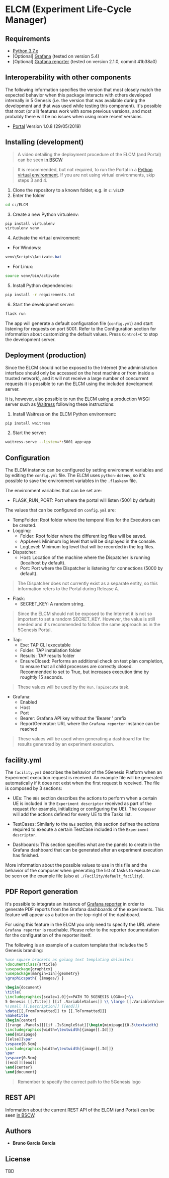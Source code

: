 # ELCM (Experiment Life-Cycle Manager)

## Requirements

 - [Python 3.7.x](https://www.python.org)
 - [Optional] [Grafana](https://grafana.com/) (tested on version 5.4)
 - [Optional] [Grafana reporter](https://github.com/IzakMarais/reporter) 
 (tested on version 2.1.0, commit 41b38a0)

## Interoperability with other components

The following information specifies the version that most closely match the expected behavior when this package interacts
with others developed internally in 5 Genesis (i.e. the version that was available during the development and that was 
used while testing this component). It's possible that most (or all) features work with some previous versions, and most
probably there will be no issues when using more recent versions.

 - [Portal](https://gitlab.fokus.fraunhofer.de/5genesis/portal) Version 1.0.8 (29/05/2019)

## Installing (development)
> A video detailing the deployment procedure of the ELCM (and Portal) can be seen [in BSCW](https://bscw.fokus.fraunhofer.de/bscw/bscw.cgi/d3208170/Coordinationlayer_call20190422.mp4)

> It is recommended, but not required, to run the Portal in a [Python virtual environment](https://virtualenv.pypa.io/en/stable/).
> If you are not using virtual environments, skip steps 3 and 4.

1. Clone the repository to a known folder, e.g. in `c:\ELCM` 
2. Enter the folder
```bash
cd c:/ELCM
```
3. Create a new Python virtualenv:
```bash
pip install virtualenv
virtualenv venv
```
4. Activate the virtual environment:
- For Windows:
```powershell
venv\Scripts\Activate.bat
```
- For Linux:
```bash
source venv/bin/activate
```
5. Install Python dependencies:
```bash
pip install -r requirements.txt
```

6. Start the development server:
```bash
flask run
```
The app will generate a default configuration file (`config.yml`) and start listening for requests on port 5001.
Refer to the Configuration section for information about customizing the default values.
Press `Control+C` to stop the development server.

## Deployment (production)

Since the ELCM should not be exposed to the Internet (the administration interface should only be accessed on the host 
machine or from inside a trusted network), and it will not receive a large number of concurrent requests it is possible 
to run the ELCM using the included development server. 

It is, however, also possible to run the ELCM using a production WSGI server such as [Waitress](https://github.com/Pylons/waitress) 
following these instructions:

1. Install Waitress on the ELCM Python environment:
```bash
pip install waitress
```
2. Start the server:
```bash
waitress-serve --listen=*:5001 app:app
```

## Configuration

The ELCM instance can be configured by setting environment variables and by editing the `config.yml` file. The ELCM uses
`python-dotenv`, so it's possible to save the environment variables in the `.flaskenv` file.

The environment variables that can be set are:
* FLASK_RUN_PORT: Port where the portal will listen (5001 by default)

The values that can be configured on `config.yml` are:
* TempFolder: Root folder where the temporal files for the Executors can be created.
* Logging:
    * Folder: Root folder where the different log files will be saved.
    * AppLevel: Minimum log level that will be displayed in the console.
    * LogLevel: Minimum log level that will be recorded in the log files.
* Dispatcher:
    * Host: Location of the machine where the Dispatcher is running (localhost by default).
    * Port: Port where the Dispatcher is listening for connections (5000 by default).
> The Dispatcher does not currently exist as a separate entity, so this information refers to the Portal during Release A.
* Flask:
    * SECRET_KEY: A random string.
> Since the ELCM should not be exposed to the Internet it is not so important to set a random SECRET_KEY. However, the 
value is still needed and it's recommended to follow the same approach as in the 5Genesis Portal.
* Tap: 
    * Exe: TAP CLI executable
    * Folder: TAP installation folder
    * Results: TAP results folder
    * EnsureClosed: Performs an additional check on test plan completion, to ensure that all child processes are 
    correctly closed. Recommended to set to True, but increases execution time by roughtly 15 seconds.
> These values will be used by the `Run.TapExecute` task.
* Grafana:
    * Enabled
    * Host
    * Port
    * Bearer: Grafana API key without the 'Bearer ' prefix
    * ReportGenerator: URL where the `Grafana reporter` instance can be reached
> These values will be used when generating a dashboard for the results generated by an experiment execution.

## facility.yml

The `facility.yml` describes the behavior of the 5Genesis Platform when an Experiment execution request is received.
An example file will be generated automatically if it does not exist when the first request is received. The file is
composed by 3 sections:

* UEs: The `UEs` section describes the actions to perform when a certain UE is included in the `Experiment descriptor` received
as part of the request (for example, initializing or configuring the UE). The `Composer` will add the actions defined for 
every UE to the Tasks list.

* TestCases: Similarly to the `UEs` section, this section defines the actions required to execute a certain TestCase included in the
`Experiment descriptor`.

* Dashboards: This section specifies what are the panels to create in the Grafana dashboard that can be generated after an experiment
execution has finished.

More information about the possible values to use in this file and the behavior of the composer when generating the list
of tasks to execute can be seen on the example file (also at `./Facility/default_facility`). 

## PDF Report generation

It's possible to integrate an instance of [Grafana reporter](https://github.com/IzakMarais/reporter) in order to 
generate PDF reports from the Grafana dashboards of the experiments. This feature will appear as a button on the 
top-right of the dashboard.

For using this feature in the ELCM you only need to specify the URL where `Grafana reporter` is reachable. Please refer 
to the reporter documentation for the configuration of the reporter itself. 

The following is an example of a custom template that includes the 5 Genesis branding:

```tex
%use square brackets as golang text templating delimiters
\documentclass{article}
\usepackage{graphicx}
\usepackage[margin=1in]{geometry}
\graphicspath{ {images/} }

\begin{document}
\title{
\includegraphics[scale=1.0]{<<PATH TO 5GENESIS LOGO>>}~\\
5 Genesis [[.Title]] [[if .VariableValues]] \\ \large [[.VariableValues]] [[end]] [[if .Description]] 
%\small [[.Description]] [[end]]}
\date{[[.FromFormatted]] to [[.ToFormatted]]}
\maketitle
\begin{center}
[[range .Panels]][[if .IsSingleStat]]\begin{minipage}{0.3\textwidth}
\includegraphics[width=\textwidth]{image[[.Id]]}
\end{minipage}
[[else]]\par
\vspace{0.5cm}
\includegraphics[width=\textwidth]{image[[.Id]]}
\par
\vspace{0.5cm}
[[end]][[end]]
\end{center}
\end{document}
```
> Remember to specify the correct path to the 5Genesis logo

## REST API

Information about the current REST API of the ELCM (and Portal) can be seen [in BSCW](https://bscw.fokus.fraunhofer.de/bscw/bscw.cgi/d3228781/OpenAPIv1.docx).

## Authors

* **Bruno Garcia Garcia**

## License

TBD